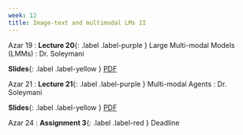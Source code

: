 ```yaml
---
week: 12
title: Image-text and multimodal LMs II
---
```


Azar 19
: **Lecture 20**{: .label .label-purple } Large Multi-modal Models (LMMs)
  : Dr. Soleymani

  **Slides**{: .label .label-yellow } [PDF](../assets/lectures/LMMs-I.pdf)

Azar 21
: **Lecture 21**{: .label .label-purple } Multi-modal Agents
  : Dr. Soleymani

  **Slides**{: .label .label-yellow } [PDF](../assets/lectures/LMMs-II.pdf)

Azar 24
: **Assignment 3**{: .label .label-red } Deadline